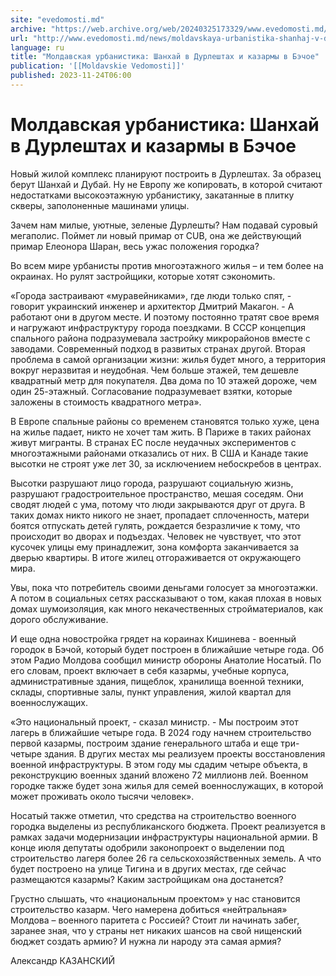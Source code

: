 ```yaml
---
site: "evedomosti.md"
archive: "https://web.archive.org/web/20240325173329/www.evedomosti.md/news/moldavskaya-urbanistika-shanhaj-v-durleshtah-i-kazarmy-v-bec"
url: "http://www.evedomosti.md/news/moldavskaya-urbanistika-shanhaj-v-durleshtah-i-kazarmy-v-bec"
language: ru
title: "Молдавская урбанистика: Шанхай в Дурлештах и казармы в Бэчое"
publication: '[[Moldavskie Vedomosti]]'
published: 2023-11-24T06:00
---
```


# Молдавская урбанистика: Шанхай в Дурлештах и казармы в Бэчое

Новый жилой комплекс планируют построить в Дурлештах. За образец берут Шанхай и Дубай. Ну не Европу же копировать, в которой считают недостатками высокоэтажную урбанистику, закатанные в плитку скверы, заполоненные машинами улицы.

Зачем нам милые, уютные, зеленые Дурлешты? Нам подавай суровый мегаполис. Поймет ли новый примар от CUB, она же действующий примар Елеонора Шаран, весь ужас положения городка?

Во всем мире урбанисты против многоэтажного жилья – и тем более на окраинах. Но рулят застройщики, которые хотят сэкономить.

«Города застраивают «муравейниками», где люди только спят, - говорит украинский инженер и архитектор Дмитрий Макагон. - А работают они в другом месте. И поэтому постоянно тратят свое время и нагружают инфраструктуру города поездками. В СССР концепция спального района подразумевала застройку микрорайонов вместе с заводами. Современный подход в развитых странах другой. Вторая проблема в самой организации жизни: жилья будет много, а территория вокруг неразвитая и неудобная. Чем больше этажей, тем дешевле квадратный метр для покупателя. Два дома по 10 этажей дороже, чем один 25-этажный. Согласование подразумевает взятки, которые заложены в стоимость квадратного метра».

В Европе спальные районы со временем становятся только хуже, цена на жилье падает, никто не хочет там жить. В Париже в таких районах живут мигранты. В странах ЕС после неудачных экспериментов с многоэтажными районами отказались от них. В США и Канаде такие высотки не строят уже лет 30, за исключением небоскребов в центрах.

Высотки разрушают лицо города, разрушают социальную жизнь, разрушают градостроительное пространство, мешая соседям. Они сводят людей с ума, потому что люди закрываются друг от друга. В таких домах никто никого не знает, пропадает сплоченность, матери боятся отпускать детей гулять, рождается безразличие к тому, что происходит во дворах и подъездах. Человек не чувствует, что этот кусочек улицы ему принадлежит, зона комфорта заканчивается за дверью квартиры. В итоге жилец отгораживается от окружающего мира.

Увы, пока что потребитель своими деньгами голосует за многоэтажки. А потом в социальных сетях рассказывают о том, какая плохая в новых домах шумоизоляция, как много некачественных стройматериалов, как дорого обслуживание.

И еще одна новостройка грядет на кораинах Кишинева - военный городок в Бэчой, который будет построен в ближайшие четыре года. Об этом Радио Молдова сообщил министр обороны Анатолие Носатый. По его словам, проект включает в себя казармы, учебные корпуса, административные здания, пищеблок, хранилища военной техники, склады, спортивные залы, пункт управления, жилой квартал для военнослужащих.

«Это национальный проект, - сказал министр. - Мы построим этот лагерь в ближайшие четыре года. В 2024 году начнем строительство первой казармы, построим здание генерального штаба и еще три-четыре здания. В других местах мы реализуем проекты восстановления военной инфраструктуры. В этом году мы сдадим четыре объекта, в реконструкцию военных зданий вложено 72 миллионв лей. Военном городке также будет зона жилья для семей военнослужащих, в которой может проживать около тысячи человек».

Носатый также отметил, что средства на строительство военного городка выделены из республиканского бюджета. Проект реализуется в рамках задачи модернизации инфраструктуры национальной армии. В конце июля депутаты одобрили законопроект о выделении под строительство лагеря более 26 га сельскохозяйственных земель. А что будет построено на улице Тигина и в других местах, где сейчас размещаются казармы? Каким застройщикам она достанется?

Грустно слышать, что «национальным проектом» у нас становится строительство казарм. Чего намерена добиться «нейтральная» Молдова – военного паритета с Россией? Стоит ли начинать забег, заранее зная, что у страны нет никаких шансов на свой нищенский бюджет создать армию? И нужна ли народу эта самая армия?

Александр КАЗАНСКИЙ